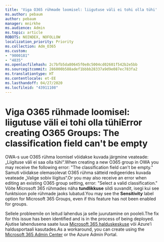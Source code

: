 ```yaml
---
title: 'Viga O365 rühmade loomisel: liigutuse väli ei tohi olla tühi'
ms.author: pebaum
author: pebaum
manager: mnirkhe
ms.audience: Admin
ms.topic: article
ROBOTS: NOINDEX, NOFOLLOW
localization_priority: Priority
ms.collection: Adm_O365
ms.custom:
- "9000181"
- "4835"
ms.openlocfilehash: 2c7bfb5da80645f0e8c5004cd02601f542b2e5bb
ms.sourcegitcommit: 286000b588adef1bbbb28337a9d9e087ec783fa2
ms.translationtype: HT
ms.contentlocale: et-EE
ms.lasthandoff: 04/27/2020
ms.locfileid: "43911108"
---
```

# <a name="error-creating-o365-groups-the-classification-field-cant-be-empty"></a><span data-ttu-id="d97b8-102">Viga O365 rühmade loomisel: liigutuse väli ei tohi olla tühi</span><span class="sxs-lookup"><span data-stu-id="d97b8-102">Error creating O365 Groups: The classification field can't be empty</span></span>

<span data-ttu-id="d97b8-103">OWA-s uue O365 rühma loomisel võidakse kuvada järgmine veateade: „Liigituse väli ei saa olla tühi“.</span><span class="sxs-lookup"><span data-stu-id="d97b8-103">When creating a new O365 group in OWA you may receive the following error: "The classification field can't be empty."</span></span>  <span data-ttu-id="d97b8-104">Samuti võidakse olemasolevat O365 rühma sätteid redigeerides kuvada veateade „Valige sobiv liigitus“.</span><span class="sxs-lookup"><span data-stu-id="d97b8-104">Or you may also receive an error when editing an existing O365 group setting, error: "Select a valid classification."</span></span>   <span data-ttu-id="d97b8-105">Võite Microsoft 365 rühmades näha **tundlikkuse** sildi suvandit, isegi kui see funktsioon pole rühmade jaoks lubatud.</span><span class="sxs-lookup"><span data-stu-id="d97b8-105">You may see the **Sensitivity** label option for Microsoft 365 Groups, even if this feature has not been enabled for groups.</span></span>

<span data-ttu-id="d97b8-106">Sellele probleemile on leitud lahendus ja selle juurutamine on pooleli.</span><span class="sxs-lookup"><span data-stu-id="d97b8-106">The fix for this issue has been identified and is in the process of being deployed.</span></span>  <span data-ttu-id="d97b8-107">Ajutise lahendusena saate luua [Microsoft 365 halduskeskuse](https://docs.microsoft.com/microsoft-365/admin/create-groups/create-groups?view=o365-worldwide) või Azure’i haldusportaali kasutades.</span><span class="sxs-lookup"><span data-stu-id="d97b8-107">As a workaround, you can create using the [Microsoft 365 Admin Center](https://docs.microsoft.com/microsoft-365/admin/create-groups/create-groups?view=o365-worldwide) or the Azure Admin Portal.</span></span>
